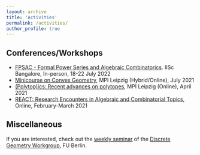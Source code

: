 ```yaml
---
layout: archive
title: 'Activities'
permalink: /activities/
author_profile: true
---
```


**Conferences/Workshops**
--------

- [FPSAC - Formal Power Series and Algebraic Combinatorics](http://math.iisc.ac.in/fpsac2022/). IISc Bangalore, In-person, 18-22 July 2022
- [Minicourse on Convex Geometry](https://www.mis.mpg.de/calendar/conferences/2021/congeo21.html), MPI Leipzig (Hybrid/Online), July 2021
- [(Polytop)ics: Recent advances on polytopes](https://www.mis.mpg.de/calendar/conferences/2021/polytopics2021/), MPI Leipzig (Online), April 2021
- [REACT: Research Encounters in Algebraic and Combinatorial Topics](https://sites.google.com/view/react-2021/home-page), Online, February-March 2021


**Miscellaneous**
-----------

If you are interested, check out the [weekly seminar](https://www.mi.fu-berlin.de/en/math/groups/discgeom/Seminar/index.html) of the [Discrete Geometry Workgroup](https://www.mi.fu-berlin.de/math/groups/discgeom/index.html), FU Berlin. 
